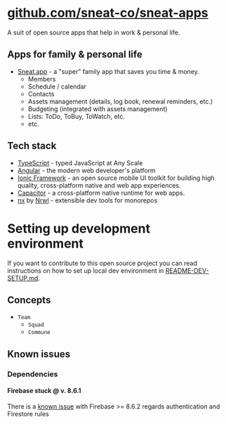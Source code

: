 # [github.com/sneat-co/sneat-apps](https://github.com/sneat-co/sneat-apps)

A suit of open source apps that help in work & personal life.

## Apps for family & personal life
 - [Sneat.app](https://sneat.app) - a "super" family app that saves you time & money.
   - Members
   - Schedule / calendar
   - Contacts
   - Assets management (details, log book, renewal reminders, etc.)
   - Budgeting (integrated with assets management)
   - Lists: ToDo, ToBuy, ToWatch, etc.
   - etc.


[//]: # (## Apps for work)

[//]: # (- **Sneat.team** - provides authentication & org structure for below apps:)

[//]: # (    - [DataTug]&#40;src/apps/datatug&#41; - SQL & HTTP queries workbench)

[//]: # (    - [ScrumSpace]&#40;src/apps/scrumspace&#41; - daily scrums & retrospectives for agile teams )

[//]: # (    - [IssueNumber.One]&#40;src/apps/issuenumberone&#41; - facilitates continuous **focused** feedback & improvements)

## Tech stack
- [TypeScript](https://www.typescriptlang.org/) - typed JavaScript at Any Scale
- [Angular](https://angular.io/) - the modern web developer's platform
- [Ionic Framework](https://ionicframework.com/) - an open source mobile UI toolkit for building high quality, cross-platform native and web app experiences.
- [Capacitor](https://capacitorjs.com/) - a cross-platform native runtime for web apps.
- [nx](https://nx.dev/) by [Nrwl](https://nrwl.io/) - extensible dev tools for monorepos

# Setting up development environment

If you want to contribute to this open source project you can 
read instructions on how to set up local dev environment in [README-DEV-SETUP.md](README-DEV-SETUP.md). 

## Concepts
- `Team`
  - `Squad`
  - `Commune`



## Known issues

### Dependencies

#### Firebase stuck @ v. 8.6.1
There is a [known issue](https://github.com/firebase/firebase-js-sdk/issues/4932)
with Firebase >= 8.6.2 regards authentication
and Firestore rules
